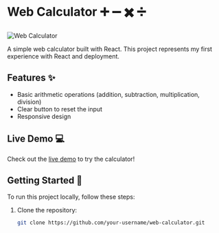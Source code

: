 # Web Calculator :heavy_plus_sign: :heavy_minus_sign: :heavy_multiplication_x: :heavy_division_sign:

![Web Calculator](![image](https://github.com/DelchevV/calculator-app/assets/106113401/106cad60-a8b7-4c02-853b-ee005dda10df)
)

A simple web calculator built with React. This project represents my first experience with React and deployment.

## Features :sparkles:

- Basic arithmetic operations (addition, subtraction, multiplication, division)
- Clear button to reset the input
- Responsive design

## Live Demo :computer:

Check out the [live demo](https://delchevv.github.io/calculator-app/) to try the calculator!

## Getting Started :rocket:

To run this project locally, follow these steps:

1. Clone the repository:

   ```bash
   git clone https://github.com/your-username/web-calculator.git

